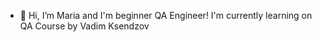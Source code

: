 - 👋 Hi, I’m Maria and I'm beginner QA Engineer!
I'm currently learning on QA Course by Vadim Ksendzov
